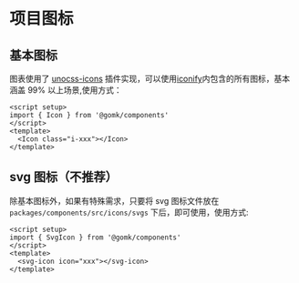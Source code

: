 # 项目图标

## 基本图标

图表使用了 [unocss-icons](https://www.npmjs.com/package/@unocss/preset-icons) 插件实现，可以使用[iconify](https://icon-sets.iconify.design/)内包含的所有图标，基本涵盖 99% 以上场景,使用方式：

```vue
<script setup>
import { Icon } from '@gomk/components'
</script>
<template>
  <Icon class="i-xxx"></Icon>
</template>
```

## svg 图标（不推荐）

除基本图标外，如果有特殊需求，只要将 svg 图标文件放在 `packages/components/src/icons/svgs` 下后，即可使用，使用方式:

```vue
<script setup>
import { SvgIcon } from '@gomk/components'
</script>
<template>
  <svg-icon icon="xxx"></svg-icon>
</template>
```
